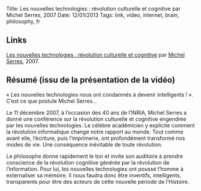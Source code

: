 Title: Les nouvelles technologies : révolution culturelle et cognitive par Michel Serres, 2007
Date: 12/01/2013
Tags: link, video, internet, brain, philosophy, fr

## Links

[Les nouvelles technologies : révolution culturelle et cognitive](https://interstices.info/jcms/c_33030/les-nouvelles-technologies-revolution-culturelle-et-cognitive) par [Michel Serres](http://en.wikipedia.org/wiki/Michel_Serres), 2007.

## Résumé (issu de la présentation de la vidéo)

« Les nouvelles technologies nous ont condamnés à devenir intelligents ! ». C’est ce que postule Michel Serres…

Le 11 décembre 2007, à l’occasion des 40 ans de l’INRIA, Michel Serres a donné une conférence sur la révolution culturelle et cognitive engendrée par les nouvelles technologies. Le célèbre académicien y explicite comment la révolution informatique change notre rapport au monde. Tout comme avant elle, l’écriture, puis l’imprimerie, ont profondément transformé nos modes de vie. Une conséquence inévitable de toute révolution.

Le philosophe donne rapidement le ton et invite son auditoire à prendre conscience de la révolution cognitive générée par la révolution de l’information. Pour lui, les nouvelles technologies ont poussé l’homme à externaliser sa mémoire. Il nous faudra donc être inventifs, intelligents, transparents pour être des acteurs de cette nouvelle période de l’Histoire.
